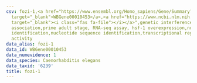 ```yaml
---
csv: fozi-1,<a href="https://www.ensembl.org/Homo_sapiens/Gene/Summary?db=core;g=WBGene00010453"
  target="_blank">WBGene00010453</a>,<a href="https://www.ncbi.nlm.nih.gov/pubmed/30894454"
  target="_blank"><i class="fas fa-file"></i></a>",genetic interference,functional
  association,prime adult stage, RNA-seq assay, hsf-1 overexpression,nucleotide sequence
  identification,nucleotide sequence identification,transcriptional regulation,up-regulates
  activity
data_alias: fozi-1
data_id: WBGene00010453
data_numevidence: 1
data_species: Caenorhabditis elegans
data_taxid: '6239'
title: fozi-1
---
```

